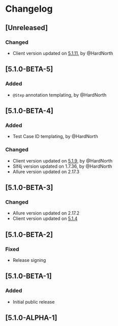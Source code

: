 # Changelog

## [Unreleased]
### Changed
- Client version updated on [5.1.11](https://github.com/reportportal/client-java/releases/tag/5.1.11), by @HardNorth

## [5.1.0-BETA-5]
### Added
- `@Step` annotation templating, by @HardNorth

## [5.1.0-BETA-4]
### Added
- Test Case ID templating, by @HardNorth
### Changed
- Client version updated on [5.1.9](https://github.com/reportportal/client-java/releases/tag/5.1.9), by @HardNorth
- Slf4j version updated on 1.7.36, by @HardNorth
- Allure version updated on 2.17.3

## [5.1.0-BETA-3]
### Changed
- Allure version updated on 2.17.2
- Client version updated on [5.1.4](https://github.com/reportportal/client-java/releases/tag/5.1.4)

## [5.1.0-BETA-2]
### Fixed
- Release signing

## [5.1.0-BETA-1]
### Added
- Initial public release

## [5.1.0-ALPHA-1]
